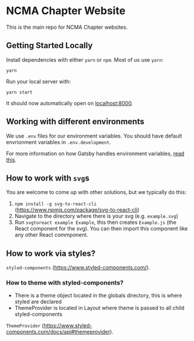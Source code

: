 # NCMA Chapter Website

This is the main repo for NCMA Chapter websites.

## Getting Started Locally

Install dependencies with either `yarn` or `npm`. Most of us use `yarn`:

```
yarn
```

Run your local server with:

```
yarn start
```

It should now automatically open on [localhost:8000](http://localhost:8000).

## Working with different environments

We use `.env` files for our environment variables. You should have default envrionment variables in `.env.development`.

For more information on how Gatsby handles environment variables, [read this](https://www.gatsbyjs.org/docs/environment-variables/).

## How to work with `svg`s

You are welcome to come up with other solutions, but we typically do this:

1. `npm install -g svg-to-react-cli` (https://www.npmjs.com/package/svg-to-react-cli)
2. Navigate to the directory where there is your svg (e.g. `example.svg`)
3. Run `svgtoreact example Example`, this then creates `Example.js` (the React component for the svg). You can then import this component like any other React commponent.

## How to work via styles?

 `styled-components` (https://www.styled-components.com/).

 ### How to theme with styled-components?
  - There is a theme object located in the globals directory, this is where styled are declared
  - ThemeProvider is located in Layout where theme is passed to all child styled-components

  `ThemeProvider` (https://www.styled-components.com/docs/api#themeprovider).
